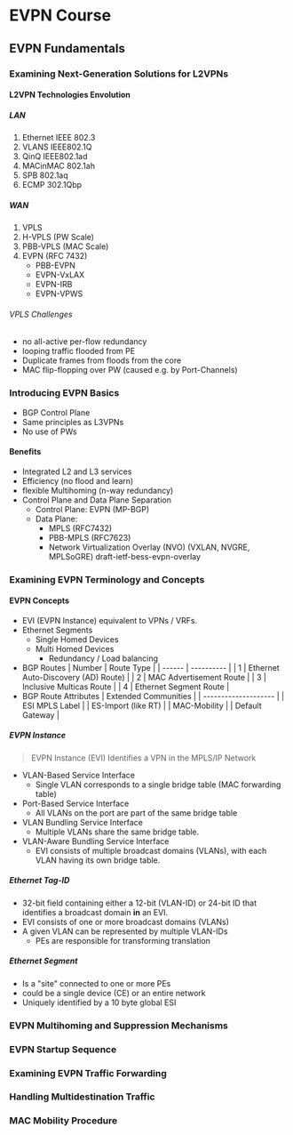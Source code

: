 # EVPN Course

## EVPN Fundamentals

### Examining Next-Generation Solutions for L2VPNs

#### L2VPN Technologies Envolution

##### LAN

1. Ethernet IEEE 802.3
2. VLANS IEEE802.1Q
3. QinQ IEEE802.1ad
4. MACinMAC 802.1ah
5. SPB 802.1aq
6. ECMP 302.1Qbp

##### WAN

1. VPLS
2. H-VPLS (PW Scale)
3. PBB-VPLS (MAC Scale)
4. EVPN (RFC 7432)
   - PBB-EVPN
   - EVPN-VxLAX
   - EVPN-IRB
   - EVPN-VPWS

###### VPLS Challenges

- no all-active per-flow redundancy
- looping traffic flooded from PE
- Duplicate frames from floods from the core
- MAC flip-flopping over PW (caused e.g. by Port-Channels)

### Introducing EVPN Basics

- BGP Control Plane
- Same principles as L3VPNs 
- No use of PWs

#### Benefits

- Integrated L2 and L3 services
- Efficiency (no flood and learn)
- flexible Multihoming (n-way redundancy)
- Control Plane and Data Plane Separation
  - Control Plane: EVPN (MP-BGP)
  - Data Plane:
    - MPLS (RFC7432)
    - PBB-MPLS (RFC7623)
    - Network Virtualization Overlay (NVO)
      (VXLAN, NVGRE, MPLSoGRE)
      draft-ietf-bess-evpn-overlay

### Examining EVPN Terminology and Concepts

#### EVPN Concepts

- EVI (EVPN Instance) equivalent to VPNs / VRFs.
- Ethernet Segments 
  - Single Homed Devices
  - Multi Homed Devices
    - Redundancy / Load balancing
- BGP Routes
  | Number | Route Type |
  | ------ | ---------- |
  |      1 | Ethernet Auto-Discovery (AD) Route) |
  |      2 | MAC Advertisement Route |
  |      3 | Inclusive Multicas Route |
  |      4 | Ethernet Segment Route |
- BGP Route Attributes
  | Extended Communities |
  | -------------------- |
  | ESI MPLS Label       |
  | ES-Import (like RT)  |
  | MAC-Mobility         |
  | Default Gateway      |

##### EVPN Instance

> EVPN Instance (EVI) Identifies a VPN in the MPLS/IP Network

- VLAN-Based Service Interface
  - Single VLAN corresponds to a single bridge table (MAC forwarding table)
- Port-Based Service Interface
  - All VLANs on the port are part of the same bridge table
- VLAN Bundling Service Interface
  - Multiple VLANs share the same bridge table.
- VLAN-Aware Bundling Service Interface
  - EVI consists of multiple broadcast domains (VLANs), with each VLAN having its own bridge table.

##### Ethernet Tag-ID

- 32-bit field containing either a 12-bit (VLAN-ID) or 24-bit ID that identifies a broadcast domain **in** an EVI.
- EVI consists of one or more broadcast domains (VLANs)
- A given VLAN can be represented by multiple VLAN-IDs
  - PEs are responsible for transforming translation

##### Ethernet Segment

- Is a "site" connected to one or more PEs
- could be a single device (CE) or an entire network
- Uniquely identified by a 10 byte global ESI


  
### EVPN Multihoming and Suppression Mechanisms

### EVPN Startup Sequence

### Examining EVPN Traffic Forwarding

### Handling Multidestination Traffic

### MAC Mobility Procedure
